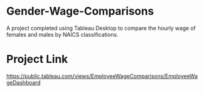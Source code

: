 # Gender-Wage-Comparisons
A project completed using Tableau Desktop to compare the hourly wage of females and males by NAICS classifications.

# Project Link
https://public.tableau.com/views/EmployeeWageComparisons/EmployeeWageDashboard
